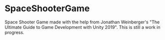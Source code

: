 # SpaceShooterGame
Space Shooter Game made with the help from Jonathan Weinberger's "The Ultimate Guide to Game Development with Unity 2019".
This is still a work in progress.
